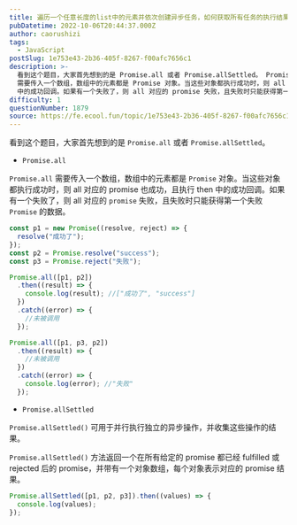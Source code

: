 ```yaml
---
title: 遍历一个任意长度的list中的元素并依次创建异步任务，如何获取所有任务的执行结果？
pubDatetime: 2022-10-06T20:44:37.000Z
author: caorushizi
tags:
  - JavaScript
postSlug: 1e753e43-2b36-405f-8267-f00afc7656c1
description: >-
  看到这个题目，大家首先想到的是 Promise.all 或者 Promise.allSettled。 Promise.all Promise.all
  需要传入一个数组，数组中的元素都是 Promise 对象。当这些对象都执行成功时，则 all 对应的 promise 也成功，且执行 then
  中的成功回调。如果有一个失败了，则 all 对应的 promise 失败，且失败时只能获得第一个失败 Pr
difficulty: 1
questionNumber: 1879
source: https://fe.ecool.fun/topic/1e753e43-2b36-405f-8267-f00afc7656c1
---
```


看到这个题目，大家首先想到的是 `Promise.all` 或者 `Promise.allSettled`。

- `Promise.all`

`Promise.all` 需要传入一个数组，数组中的元素都是 `Promise` 对象。当这些对象都执行成功时，则 all 对应的 promise 也成功，且执行 then 中的成功回调。如果有一个失败了，则 all 对应的 `promise` 失败，且失败时只能获得第一个失败 `Promise` 的数据。

```js
const p1 = new Promise((resolve, reject) => {
  resolve("成功了");
});
const p2 = Promise.resolve("success");
const p3 = Promise.reject("失败");

Promise.all([p1, p2])
  .then((result) => {
    console.log(result); //["成功了", "success"]
  })
  .catch((error) => {
    //未被调用
  });

Promise.all([p1, p3, p2])
  .then((result) => {
    //未被调用
  })
  .catch((error) => {
    console.log(error); //"失败"
  });
```

- `Promise.allSettled`

`Promise.allSettled()` 可用于并行执行独立的异步操作，并收集这些操作的结果。

`Promise.allSettled()` 方法返回一个在所有给定的 promise 都已经 fulfilled 或 rejected 后的 promise，并带有一个对象数组，每个对象表示对应的 promise 结果。

```js
Promise.allSettled([p1, p2, p3]).then((values) => {
  console.log(values);
});
```
